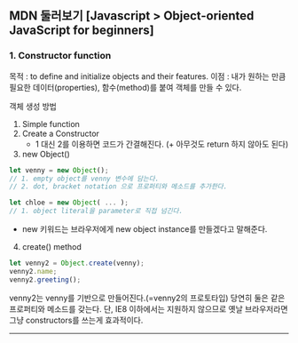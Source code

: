 ## MDN 둘러보기 [Javascript > Object-oriented JavaScript for beginners]

### 1. Constructor function

목적 : to define and initialize objects and their features.
이점 : 내가 원하는 만큼 필요한 데이터(properties), 함수(method)를 붙여 객체를 만들 수 있다.

객체 생성 방법

1. Simple function
2. Create a Constructor
   - 1 대신 2를 이용하면 코드가 간결해진다. (+ 아무것도 return 하지 않아도 된다)
3. new Object()

```javascript
let venny = new Object();
// 1. empty object를 venny 변수에 담는다.
// 2. dot, bracket notation 으로 프로퍼티와 메소드를 추가한다.

let chloe = new Object( ... );
// 1. object literal을 parameter로 직접 넘긴다.
```

- new 키워드는 브라우저에게 new object instance를 만들겠다고 말해준다.

4. create() method

```javascript
let venny2 = Object.create(venny);
venny2.name;
venny2.greeting();
```

venny2는 venny를 기반으로 만들어진다.(=venny2의 프로토타입)
당연히 둘은 같은 프로퍼티와 메소드를 갖는다.
단, IE8 이하에서는 지원하지 않으므로 옛날 브라우저라면 그냥 constructors를 쓰는게 효과적이다.

---
